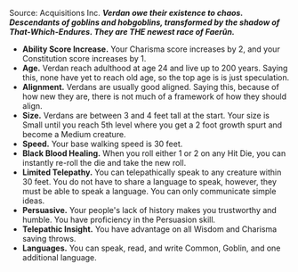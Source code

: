 Source: Acquisitions Inc.
***Verdan owe their existence to chaos. Descendants of goblins and hobgoblins, transformed by the shadow of That-Which-Endures. They are THE newest race of Faerûn.***
* **Ability Score Increase.** Your Charisma score increases by 2, and your Constitution score increases by 1.
* **Age.** Verdan reach adulthood at age 24 and live up to 200 years. Saying this, none have yet to reach old age, so the top age is is just speculation.
* **Alignment.** Verdans are usually good aligned. Saying this, because of how new they are, there is not much of a framework of how they should align.
* **Size.** Verdans are between 3 and 4 feet tall at the start. Your size is Small until you reach 5th level where you get a 2 foot growth spurt and become a Medium creature.
* **Speed.** Your base walking speed is 30 feet.
* **Black Blood Healing.** When you roll either 1 or 2 on any Hit Die, you can instantly re-roll the die and take the new roll.
* **Limited Telepathy.** You can telepathically speak to any creature within 30 feet. You do not have to share a language to speak, however, they must be able to speak a language. You can only communicate simple ideas.
* **Persuasive.** Your people's lack of history makes you trustworthy and humble. You have proficiency in the Persuasion skill.
* **Telepathic Insight.** You have advantage on all Wisdom and Charisma saving throws.
* **Languages.** You can speak, read, and write Common, Goblin, and one additional language.
